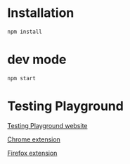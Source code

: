 # Installation

```
npm install
```

# dev mode

```
npm start
```

# Testing Playground

[Testing Playground website](https://testing-playground.com/)

[Chrome extension](https://chrome.google.com/webstore/detail/testing-playground/hejbmebodbijjdhflfknehhcgaklhano?hl=en)

[Firefox extension](https://addons.mozilla.org/en-CA/firefox/addon/testing-playground/)
